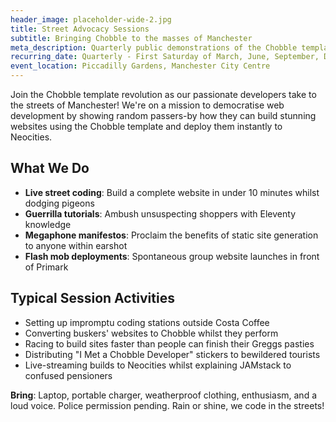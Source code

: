 ```yaml
---
header_image: placeholder-wide-2.jpg
title: Street Advocacy Sessions
subtitle: Bringing Chobble to the masses of Manchester
meta_description: Quarterly public demonstrations of the Chobble template in Manchester city centre
recurring_date: Quarterly - First Saturday of March, June, September, December
event_location: Piccadilly Gardens, Manchester City Centre
---
```


Join the Chobble template revolution as our passionate developers take to the streets of Manchester! We're on a mission to democratise web development by showing random passers-by how they can build stunning websites using the Chobble template and deploy them instantly to Neocities.

## What We Do

- **Live street coding**: Build a complete website in under 10 minutes whilst dodging pigeons
- **Guerrilla tutorials**: Ambush unsuspecting shoppers with Eleventy knowledge
- **Megaphone manifestos**: Proclaim the benefits of static site generation to anyone within earshot
- **Flash mob deployments**: Spontaneous group website launches in front of Primark

## Typical Session Activities

- Setting up impromptu coding stations outside Costa Coffee
- Converting buskers' websites to Chobble whilst they perform
- Racing to build sites faster than people can finish their Greggs pasties
- Distributing "I Met a Chobble Developer" stickers to bewildered tourists
- Live-streaming builds to Neocities whilst explaining JAMstack to confused pensioners

**Bring**: Laptop, portable charger, weatherproof clothing, enthusiasm, and a loud voice. Police permission pending. Rain or shine, we code in the streets!